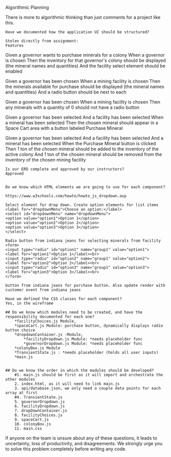 Algorithmic Planning

There is more to algorithmic thinking than just comments for a project like this.

    Have we documented how the application UI should be structured?

    Stolen directly from assignment:
    Features

Given a governor wants to purchase minerals for a colony
When a governor is chosen
Then the inventory for that governor's colony should be displayed (the mineral names and quantities)
And the facility select element should be enabled

Given a governor has been chosen
When a mining facility is chosen
Then the minerals available for purchase should be displayed (the mineral names and quantities)
And a radio button should be next to each

Given a governor has been chosen
When a mining facility is chosen
Then any minerals with a quantity of 0 should not have a radio button

Given a governor has been selected
And a facility has been selected
When a mineral has been selected
Then the chosen mineral should appear in a Space Cart area with a button labeled Purchase Mineral

Given a governor has been selected
And a facility has been selected
And a mineral has been selected
When the Purchase Mineral button is clicked
Then 1 ton of the chosen mineral should be added to the inventory of the active colony And 1 ton of the chosen mineral should be removed from the inventory of the chosen mining facility

    Is our ERD complete and approved by our instructors?
    Approved


    Do we know which HTML elements we are going to use for each component?

    https://www.w3schools.com/howto/howto_js_dropdown.asp

    Select element for drop down. Create option elements for list items
    <label for="dropdownMenu">Choose an option:</label>
    <select id="dropdownMenu" name="dropdownMenu">
    <option value="option1">Option 1</option>
    <option value="option2">Option 2</option>
    <option value="option3">Option 3</option>
    </select>

    Radio button from indiana jeans for selecting minerals from facility
    <form>
    <input type="radio" id="option1" name="group1" value="option1">
    <label for="option1">Option 1</label><br>
    <input type="radio" id="option2" name="group1" value="option2">
    <label for="option2">Option 2</label><br>
    <input type="radio" id="option3" name="group1" value="option3">
    <label for="option3">Option 3</label><br>
    </form>

    button from indiana jeans for purchase button. Also update render with customer event from indiana jeans

    Have we defined the CSS classes for each component?
    Yes, in the wireframe

    ## Do we know which modules need to be created, and have the responsibility documented for each one?
        *facilityChoices.js Module,
        *spaceCart.js Module: purchase button, dynamically displays radio button choice
        *dropdownContainer.js -Module,
            *facilityDropdown.js Module: *needs placeholder func
            *governorDropdown.js Module: *needs placeholder func
        *colonyBox.js Module
        *TransientState.js : *needs placeholder (holds all user inputs)
        *main.js


    ## Do we know the order in which the modules should be developed?
        #1. main.js should be first as it will import and orchestrate the other modules
        2. index.html, as it will need to link main.js
        3. api/database.json, we only need a couple data points for each array at first
        #4. TransientState.js
        5. governorDropdown.js
        6. facilityDropdown.js
        7. dropDownContainer.js
        8. facilityChoices.js
        9. spaceCart.js
        10. colonyBox.js
        11. main.css

If anyone on the team is unsure about any of these questions, it leads to uncertainty, loss of productivity, and disagreements. We strongly urge you to solve this problem completely before writing any code.
